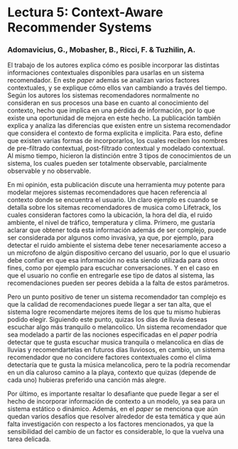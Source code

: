 <h1>Lectura 5: Context-Aware Recommender Systems</h1>
<h3>Adomavicius, G., Mobasher, B., Ricci, F. & Tuzhilin, A. </h3>  

El trabajo de los autores explica cómo es posible incorporar las distintas informaciones contextuales disponibles para usarlas en un sistema recomendador. En este *paper* además se analizan varios factores contextuales, y se explique cómo ellos van cambiando a través del tiempo. Según los autores los sistemas recomendadores normalmente no consideran en sus procesos una base en cuanto al conocimiento del contexto, hecho que implica en una pérdida de información, por lo que existe una oportunidad de mejora en este hecho. La publicación también explica y analiza las diferencias que existen entre un sistema recomendador que considera el contexto de forma explicita e implícita. Para esto, define que existen varias formas de incorporarlos, los cuales reciben los nombres de pre-filtrado contextual, post-filtrado contextual y modelado contextual. Al mismo tiempo, hicieron la distinción entre 3 tipos de conocimientos de un sistema, los cuales pueden ser totalmente observable, parcialmente observable y no observable.

En mi opinión, esta publicación discute una herramienta muy potente para modelar mejores sistemas recomendadores que hacen referencia al contexto donde se encuentra el usuario. Un claro ejemplo es cuando se detalla sobre los sitemas recomendadores de musica como Lifetrack, los cuales consideran factores como la ubicación, la hora del día, el ruido ambiente, el nivel de tráfico, temperatura y clima. Primero, me gustaría aclarar que obtener toda esta información además de ser complejo, puede ser considerada por algunos como invasiva, ya que, por ejemplo, para detectar el ruido ambiente el sistema debe tener necesariamente acceso a un microfono de algún dispositivo cercano del usuario, por lo que el usuario debe confiar en que esa información no esta siendo utilizada para otros fines, como por ejemplo para escuchar conversaciones. Y en el caso en que el usuario no confie en entregarle ese tipo de datos al sistema, las recomendaciones pueden ser peores debida a la falta de estos parámetros. 

Pero un punto positivo de tener un sistema recomendador tan complejo es que la calidad de recomendaciones puede llegar a ser tan alta, que el sistema logre recomendarte mejores items de los que tu mismo hubieras podido elegir. Siguiendo este punto, quizas los días de lluvia deseas escuchar algo más tranquilo o melancolico. Un sistema recomendador que sea modelado a partir de las nociones especificadas en el *paper* podría detectar que te gusta escuchar musica tranquila o melancolica en días de lluvias y recomendartelas en futuros días lluviosos, en cambio, un sistema recomendador que no concidere factores contextuales como el clima detectaría que te gusta la música melancolica, pero te la podría recomendar en un día caluroso camino a la playa, contexto que quizas (depende de cada uno) hubieras preferido una canción más alegre.

Por último, es importante resaltar lo desafiante que puede llegar a ser el hecho de incorporar información de contexto a un modelo, ya sea para un sistema estático o dinámico. Además, en el *paper* se menciona que aún quedan varios desafíos que resolver alrededor de esta temática y que aún falta investigación con respecto a los factores mencionados, ya que la sensibilidad del cambio de un factor es considerable, lo que la vuelva una tarea delicada.
